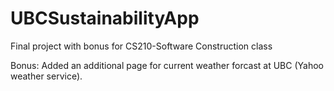 UBCSustainabilityApp
====================

Final project with bonus for CS210-Software Construction class

Bonus:
Added an additional page for current weather forcast at UBC (Yahoo weather service).
